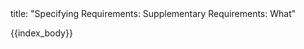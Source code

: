 <frontmatter>
title: "Specifying Requirements: Supplementary Requirements: What"
</frontmatter>

{{index_body}}
